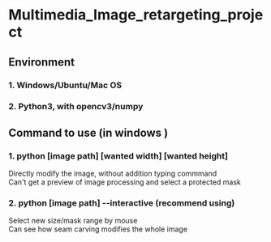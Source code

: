 # Multimedia_Image_retargeting_project

## Environment
### 1. Windows/Ubuntu/Mac OS
### 2. Python3,  with opencv3/numpy

## Command to use (in windows )
### 1. python [image path] [wanted width] [wanted height]
  Directly modify the image, without addition typing commmand  
  Can't get a preview of image processing and select a protected mask

### 2. python [image path] --interactive (recommend using)
  Select new size/mask range by mouse  
  Can see how seam carving modifies the whole image
